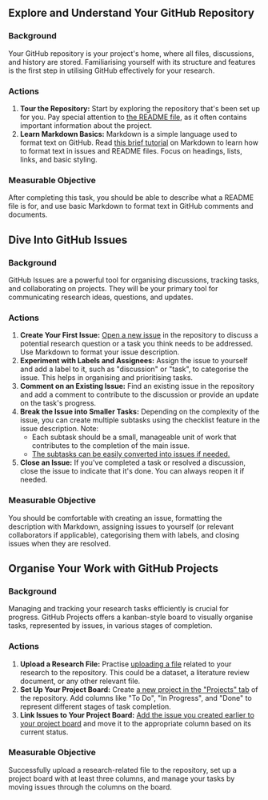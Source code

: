 

## Explore and Understand Your GitHub Repository

### Background
Your GitHub repository is your project's home, where all files, discussions, and history are stored.
Familiarising yourself with its structure and features is the first step in utilising GitHub effectively for your research.

### Actions
1. **Tour the Repository:** Start by exploring the repository that's been set up for you. Pay special attention to [the README file](https://docs.github.com/en/repositories/managing-your-repositorys-settings-and-features/customizing-your-repository/about-readmes), as it often contains important information about the project.
2. **Learn Markdown Basics:** Markdown is a simple language used to format text on GitHub. Read [this brief tutorial](https://docs.github.com/en/get-started/writing-on-github/getting-started-with-writing-and-formatting-on-github/basic-writing-and-formatting-syntax) on Markdown to learn how to format text in issues and README files. Focus on headings, lists, links, and basic styling.

### Measurable Objective
After completing this task, you should be able to describe what a README file is for, and use basic Markdown to format text in GitHub comments and documents.

## Dive Into GitHub Issues

### Background
GitHub Issues are a powerful tool for organising discussions, tracking tasks, and collaborating on projects. They will be your primary tool for communicating research ideas, questions, and updates.

### Actions
1. **Create Your First Issue:** [Open a new issue](https://docs.github.com/en/issues/tracking-your-work-with-issues/creating-an-issue) in the repository to discuss a potential research question or a task you think needs to be addressed. Use Markdown to format your issue description.
2. **Experiment with Labels and Assignees:** Assign the issue to yourself and add a label to it, such as "discussion" or "task", to categorise the issue. This helps in organising and prioritising tasks.
3. **Comment on an Existing Issue:** Find an existing issue in the repository and add a comment to contribute to the discussion or provide an update on the task's progress.
4. **Break the Issue into Smaller Tasks:** Depending on the complexity of the issue, you can create multiple subtasks using the checklist feature in the issue description. Note:
	- Each subtask should be a small, manageable unit of work that contributes to the completion of the main issue.
	- [The subtasks can be easily converted into issues if needed.](https://docs.github.com/en/get-started/writing-on-github/working-with-advanced-formatting/about-task-lists)
5. **Close an Issue:** If you've completed a task or resolved a discussion, close the issue to indicate that it's done. You can always reopen it if needed.

### Measurable Objective
You should be comfortable with creating an issue, formatting the description with Markdown, assigning issues to yourself (or relevant collaborators if applicable), categorising them with labels, and closing issues when they are resolved.

## Organise Your Work with GitHub Projects

### Background
Managing and tracking your research tasks efficiently is crucial for progress. GitHub Projects offers a kanban-style board to visually organise tasks, represented by issues, in various stages of completion.

### Actions
1. **Upload a Research File:** Practise [uploading a file](https://docs.github.com/en/github/managing-files-in-a-repository) related to your research to the repository. This could be a dataset, a literature review document, or any other relevant file.
2. **Set Up Your Project Board:** Create [a new project in the "Projects" tab](https://docs.github.com/en/issues/planning-and-tracking-with-projects/learning-about-projects/quickstart-for-projects#creating-a-user-project) of the repository. Add columns like "To Do", "In Progress", and "Done" to represent different stages of task completion.
3. **Link Issues to Your Project Board:** [Add the issue you created earlier to your project board](https://docs.github.com/en/issues/planning-and-tracking-with-projects/learning-about-projects/quickstart-for-projects#adding-issues-to-your-project) and move it to the appropriate column based on its current status.

### Measurable Objective
Successfully upload a research-related file to the repository, set up a project board with at least three columns, and manage your tasks by moving issues through the columns on the board.
